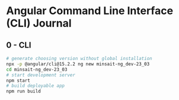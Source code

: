 # Angular Command Line Interface (CLI) Journal

## 0 - CLI

```bash
# generate choosing version without global installation
npx -p @angular/cli@15.2.2 ng new minsait-ng_dev-23_03
cd minsait-ng_dev-23_03
# start development server
npm start
# build deployable app
npm run build
```
